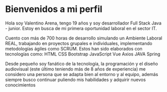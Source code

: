 <!DOCTYPE html>
<html lang="en">
<head>
    <meta charset="UTF-8">
    <meta http-equiv="X-UA-Compatible" content="IE=edge">
    <meta name="viewport" content="width=device-width, initial-scale=1.0">
</head>
<body>
    <main>
        <h1>Bienvenidos a mi perfil</h1>
        <p>
        Hola soy Valentino Arena, tengo 19 años y soy desarrollador Full Stack Java - junior. Estoy en busca de mi primera oportunidad laboral en el sector IT.

Cuento con más de 700 horas de desarrollo simulando un Ambiente Laboral REAL, trabajando en proyectos grupales e individuales, implementando metodologías ágiles como SCRUM. Estos han sido elaborados con tecnologías como:
HTML
CSS
Bootstrap
JavaScript
Vue
Axios
JAVA
Spring

Desde pequeño soy fanático de la tecnología, la programación y el diseño audiovisual (este último teniendo más de 8 años de experiencia) me considero una persona que se adapta bien al entorno y al equipo, además siempre busco continuar puliendo mis habilidades y adquirir nuevos conocimientos


</p
⠀
    </main>
</body>
</html> 
